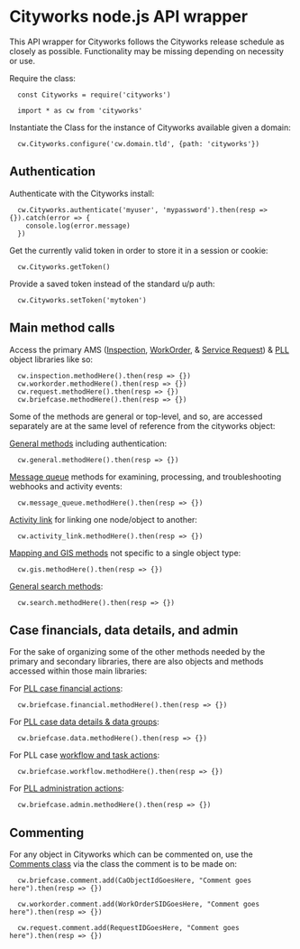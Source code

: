 # Cityworks node.js API wrapper

This API wrapper for Cityworks follows the Cityworks release schedule as closely as possible. Functionality may be missing depending on necessity or use.

Require the class:

      const Cityworks = require('cityworks')

      import * as cw from 'cityworks'

Instantiate the Class for the instance of Cityworks available given a domain:

      cw.Cityworks.configure('cw.domain.tld', {path: 'cityworks'})

## Authentication

Authenticate with the Cityworks install:

      cw.Cityworks.authenticate('myuser', 'mypassword').then(resp => {}).catch(error => {
        console.log(error.message)
      })


Get the currently valid token in order to store it in a session or cookie:

      cw.Cityworks.getToken()

Provide a saved token instead of the standard u/p auth:

      cw.Cityworks.setToken('mytoken')

## Main method calls

Access the primary AMS ([Inspection](https://walker.github.io/cityworks/classes/inspection.Inspection.html), [WorkOrder](https://walker.github.io/cityworks/classes/workorder.WorkOrder.html), & [Service Request](https://walker.github.io/cityworks/classes/request.Request.html)) & [PLL](https://walker.github.io/cityworks/classes/case.Briefcase.html) object libraries like so:

      cw.inspection.methodHere().then(resp => {})
      cw.workorder.methodHere().then(resp => {})
      cw.request.methodHere().then(resp => {})
      cw.briefcase.methodHere().then(resp => {})

Some of the methods are general or top-level, and so, are accessed separately are at the same level of reference from the cityworks object:

[General methods](https://walker.github.io/cityworks/classes/general.General.html) including authentication:

      cw.general.methodHere().then(resp => {})

[Message queue](https://walker.github.io/cityworks/classes/message_queue.MessageQueue.html) methods for examining, processing, and troubleshooting webhooks and activity events:

      cw.message_queue.methodHere().then(resp => {})

[Activity link](https://walker.github.io/cityworks/classes/activity_link.ActivityLinks.html) for linking one node/object to another:

      cw.activity_link.methodHere().then(resp => {})

[Mapping and GIS methods](https://walker.github.io/cityworks/classes/gis.Gis.html) not specific to a single object type:

      cw.gis.methodHere().then(resp => {})

[General search methods](https://walker.github.io/cityworks/classes/search.Search.html):

      cw.search.methodHere().then(resp => {})

## Case financials, data details, and admin

For the sake of organizing some of the other methods needed by the primary and secondary libraries, there are also objects and methods accessed within those main libraries:

For [PLL case financial actions](https://walker.github.io/cityworks/classes/case_financial.CaseFinancial.html):

      cw.briefcase.financial.methodHere().then(resp => {})

For [PLL case data details & data groups](https://walker.github.io/cityworks/classes/case_data.CaseData.html):

      cw.briefcase.data.methodHere().then(resp => {})

For PLL case [workflow and task actions](https://walker.github.io/cityworks/classes/case_workflow.CaseWorkflow.html):

      cw.briefcase.workflow.methodHere().then(resp => {})

For [PLL administration actions](https://walker.github.io/cityworks/classes/case_admin.CaseAdmin.html):

      cw.briefcase.admin.methodHere().then(resp => {})

## Commenting

For any object in Cityworks which can be commented on, use the [Comments class](https://walker.github.io/cityworks/classes/comments.Comments.html) via the class the comment is to be made on:

      cw.briefcase.comment.add(CaObjectIdGoesHere, "Comment goes here").then(resp => {})

      cw.workorder.comment.add(WorkOrderSIDGoesHere, "Comment goes here").then(resp => {})

      cw.request.comment.add(RequestIDGoesHere, "Comment goes here").then(resp => {})
